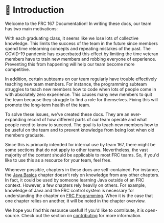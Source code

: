 # 🌽 Introduction

Welcome to the FRC 167 Documentation! In writing these docs, our team has two main motivations:

With each graduating class, it seems like we lose lots of collective knowledge. This limits the success of the team in the future since members spend time relearning concepts and repeating mistakes of the past. The COVID-19 pandemic has exacerbated this effect by limiting the time veteran members have to train new members and robbing everyone of experience. Preventing this from happening will help our team become more competitive.

In addition, certain subteams on our team regularly have trouble effectively teaching new team members. For instance, the programming subteam struggles to teach new members how to code when lots of people come in with absolutely zero experience. This causes many new members to quit the team because they struggle to find a role for themselves. Fixing this will promote the long-term health of the team.

To solve these issues, we've created these docs. They are an ever-expanding record of how different parts of our team operate and what people need to know to succeed. The goal is to teach new members how to be useful on the team and to prevent knowledge from being lost when old members graduate.

Since this is primarily intended for internal use by team 167, there might be some sections that do not apply to other teams. Nevertheless, the vast majority of the content should be applicable to most FRC teams. So, if you'd like to use this as a resource for your team, feel free.

Whenever possible, chapters in these docs are self-contained. For instance, the [Java Basics](programming/java-programming/) chapter doesn't rely on knowledge from any other chapters. In fact, it could be used by someone learning Java outside of an FRC context. However, a few chapters rely heavily on others. For example, knowledge of Java and the FRC control system is necessary for understanding the chapter on [FRC Programming](programming/programming-in-frc.md). When it is the case that one chapter relies on another, it will be noted in the chapter overview.

We hope you find this resource useful! If you'd like to contribute, it is open-source. Check out the section on [contributing](contribute.md) for more information.

